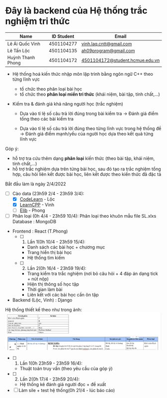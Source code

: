 # Đây là backend của Hệ thống trắc nghiệm tri thức
| Name              | ID Student | Email                           |
| ----------------- | ---------- | ------------------------------- |
| Lê Ái Quốc Vinh   | 4501104277 | vinh.laq.cntt@gmail.com         |
| Lê Tấn Lộc        | 4501104135 | ah09program@gmail.com           |
| Huỳnh Thanh Phong | 4501104172 | 4501104172@student.hcmue.edu.vn |
- Hệ thống hoá kiến thức nhập môn lập trình bằng ngôn ngữ C++ theo từng lĩnh vực
	+ tổ chức theo phân loại bài học
	+ tổ chức theo **phân loại miền tri thức** (khái niệm, bài tập, tính chất,...)
	
- Kiểm tra & đánh giá khả năng người học (trắc nghiệm)
  + Dựa vào tỉ lệ số câu trả lời đúng trong bài kiểm tra
     -> Đánh giá điểm tổng theo các bài kiểm tra

  + Dựa vào tỉ lệ số câu trả lời đúng theo từng lĩnh vực trong hệ thống đề 
     -> Đánh giá điểm mạnh/yếu của người học dựa theo kết quả từng lĩnh vực 

Góp ý:
  - hỗ trợ tra cứu thêm dạng **phân loại** kiến thức (theo bài tập, khái niệm, tính chất,...)
  - hỗ trợ trắc nghiệm dựa trên từng bài học, sau đó tạo ra trắc nghiệm tổng hợp, câu hỏi liên kết được bài học, liên kết được theo kiến thức đã đặc tả
 
 
 Bắt đầu làm là ngày 2/4/2022
 - [ ] Cào data (23h59 2/4 - 23h59 3/4): 
   - [x] [CodeLearn](https://codelearn.io/learning/cpp-cho-nguoi-moi-bat-dau)  - Lộc
    - [x] [LearnCPP](https://www.learncpp.com/)  - Vinh
    - [ ] [Elib](https://www.elib.vn/huong-dan/chu-de/ngon-ngu-lap-trinh-c-.html)  - Phong
- [ ] Phân loại (0h 4/4 - 23h59 10/4):
	Phân loại theo khuôn mẫu file SL.xlxs
	Database : MongoDB
- Frontend : React (T.Phong)
  - [ ] 1. Lần 1(0h 10/4 - 23h59 15/4):
     - Danh sách các bài học + chương mục
     - Trang hiển thị bài học
     - Hệ thống tìm kiếm
  - [ ] 2. Lần 2(0h 16/4 - 23h59 19/4): 	
     - Trang kiểm tra trắc nghiệm (nơi bỏ câu hỏi + 4 đáp án dạng tick + nút nộp)
     - Hiện thị thông số học tập 
     - Thời gian làm bài
     - Liên kết với các bài học cần ôn tập
- Backend (Lộc, Vinh) : Django 

Hệ thống thiết kế theo như trong ảnh:
![database_system](image/database_system.png)

  - [ ] 1. Lần 1(0h 23h59 - 23h59 16/4): 
  	- Thuật toán truy vấn (theo yêu cầu của góp ý)
  - [ ] 2. Lần 2(0h 17/4 - 23h59 20/4):
  	- Hệ thống kê đánh giá người đọc + đề xuất
- [ ] Làm sile + test hệ thống(0h 21/4 - lúc báo cáo) 
